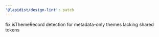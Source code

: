 ```yaml
---
'@lapidist/design-lint': patch
---
```


fix isThemeRecord detection for metadata-only themes lacking shared tokens
